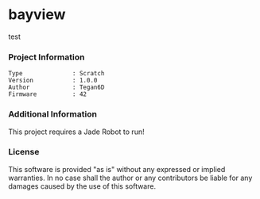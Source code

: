 bayview
================

test

### Project Information
```
Type              : Scratch
Version           : 1.0.0
Author            : Tegan6D
Firmware          : 42
```

### Additional Information
This project requires a Jade Robot to run!

### License
This software is provided "as is" without any expressed or implied warranties.  In no case shall the author or any contributors be liable for any damages caused by the use of this software.

